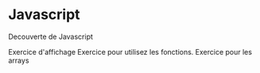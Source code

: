 # Javascript

Decouverte de Javascript 

Exercice d'affichage
Exercice pour utilisez les fonctions.
Exercice pour les arrays

